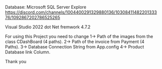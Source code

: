 Database: Microsoft SQL Server Explore
https://discord.com/channels/1004400291329880136/1030841148220133376/1092867202786525265

Visual Studio 2022
dot Net fremwork 4.7.2

For using this Project you need to change
 1-> Path of the images from the class CDashBoard (4 paths).
 2-> Path of the invoice from Payment (4 Paths).
 3-> Database Connection String from App.config
 4-> Product Database link Column.

 Thank you 

